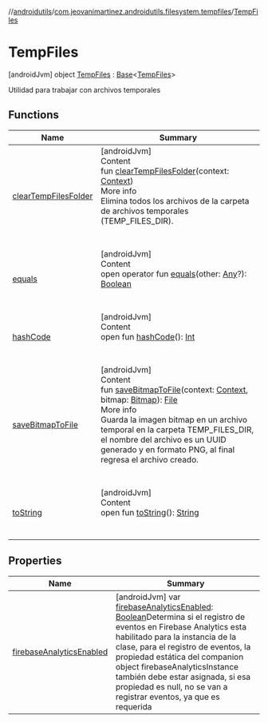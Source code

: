 //[androidutils](../../index.md)/[com.jeovanimartinez.androidutils.filesystem.tempfiles](../index.md)/[TempFiles](index.md)



# TempFiles  
 [androidJvm] object [TempFiles](index.md) : [Base](../../com.jeovanimartinez.androidutils/-base/index.md)<[TempFiles](index.md)> 

Utilidad para trabajar con archivos temporales

   


## Functions  
  
|  Name|  Summary| 
|---|---|
| <a name="com.jeovanimartinez.androidutils.filesystem.tempfiles/TempFiles/clearTempFilesFolder/#android.content.Context/PointingToDeclaration/"></a>[clearTempFilesFolder](clear-temp-files-folder.md)| <a name="com.jeovanimartinez.androidutils.filesystem.tempfiles/TempFiles/clearTempFilesFolder/#android.content.Context/PointingToDeclaration/"></a>[androidJvm]  <br>Content  <br>fun [clearTempFilesFolder](clear-temp-files-folder.md)(context: [Context](https://developer.android.com/reference/kotlin/android/content/Context.html))  <br>More info  <br>Elimina todos los archivos de la carpeta de archivos temporales (TEMP_FILES_DIR).  <br><br><br>
| <a name="kotlin/Any/equals/#kotlin.Any?/PointingToDeclaration/"></a>[equals](../../com.jeovanimartinez.androidutils.web/-system-web-browser/index.md#%5Bkotlin%2FAny%2Fequals%2F%23kotlin.Any%3F%2FPointingToDeclaration%2F%5D%2FFunctions%2F2007742291)| <a name="kotlin/Any/equals/#kotlin.Any?/PointingToDeclaration/"></a>[androidJvm]  <br>Content  <br>open operator fun [equals](../../com.jeovanimartinez.androidutils.web/-system-web-browser/index.md#%5Bkotlin%2FAny%2Fequals%2F%23kotlin.Any%3F%2FPointingToDeclaration%2F%5D%2FFunctions%2F2007742291)(other: [Any](https://kotlinlang.org/api/latest/jvm/stdlib/kotlin/-any/index.html)?): [Boolean](https://kotlinlang.org/api/latest/jvm/stdlib/kotlin/-boolean/index.html)  <br><br><br>
| <a name="kotlin/Any/hashCode/#/PointingToDeclaration/"></a>[hashCode](../../com.jeovanimartinez.androidutils.web/-system-web-browser/index.md#%5Bkotlin%2FAny%2FhashCode%2F%23%2FPointingToDeclaration%2F%5D%2FFunctions%2F2007742291)| <a name="kotlin/Any/hashCode/#/PointingToDeclaration/"></a>[androidJvm]  <br>Content  <br>open fun [hashCode](../../com.jeovanimartinez.androidutils.web/-system-web-browser/index.md#%5Bkotlin%2FAny%2FhashCode%2F%23%2FPointingToDeclaration%2F%5D%2FFunctions%2F2007742291)(): [Int](https://kotlinlang.org/api/latest/jvm/stdlib/kotlin/-int/index.html)  <br><br><br>
| <a name="com.jeovanimartinez.androidutils.filesystem.tempfiles/TempFiles/saveBitmapToFile/#android.content.Context#android.graphics.Bitmap/PointingToDeclaration/"></a>[saveBitmapToFile](save-bitmap-to-file.md)| <a name="com.jeovanimartinez.androidutils.filesystem.tempfiles/TempFiles/saveBitmapToFile/#android.content.Context#android.graphics.Bitmap/PointingToDeclaration/"></a>[androidJvm]  <br>Content  <br>fun [saveBitmapToFile](save-bitmap-to-file.md)(context: [Context](https://developer.android.com/reference/kotlin/android/content/Context.html), bitmap: [Bitmap](https://developer.android.com/reference/kotlin/android/graphics/Bitmap.html)): [File](https://docs.oracle.com/javase/8/docs/api/java/io/File.html)  <br>More info  <br>Guarda la imagen bitmap en un archivo temporal en la carpeta TEMP_FILES_DIR, el nombre del archivo es un UUID generado y en formato PNG, al final regresa el archivo creado.  <br><br><br>
| <a name="kotlin/Any/toString/#/PointingToDeclaration/"></a>[toString](../../com.jeovanimartinez.androidutils.web/-system-web-browser/index.md#%5Bkotlin%2FAny%2FtoString%2F%23%2FPointingToDeclaration%2F%5D%2FFunctions%2F2007742291)| <a name="kotlin/Any/toString/#/PointingToDeclaration/"></a>[androidJvm]  <br>Content  <br>open fun [toString](../../com.jeovanimartinez.androidutils.web/-system-web-browser/index.md#%5Bkotlin%2FAny%2FtoString%2F%23%2FPointingToDeclaration%2F%5D%2FFunctions%2F2007742291)(): [String](https://kotlinlang.org/api/latest/jvm/stdlib/kotlin/-string/index.html)  <br><br><br>


## Properties  
  
|  Name|  Summary| 
|---|---|
| <a name="com.jeovanimartinez.androidutils.filesystem.tempfiles/TempFiles/firebaseAnalyticsEnabled/#/PointingToDeclaration/"></a>[firebaseAnalyticsEnabled](index.md#%5Bcom.jeovanimartinez.androidutils.filesystem.tempfiles%2FTempFiles%2FfirebaseAnalyticsEnabled%2F%23%2FPointingToDeclaration%2F%5D%2FProperties%2F2007742291)| <a name="com.jeovanimartinez.androidutils.filesystem.tempfiles/TempFiles/firebaseAnalyticsEnabled/#/PointingToDeclaration/"></a> [androidJvm] var [firebaseAnalyticsEnabled](index.md#%5Bcom.jeovanimartinez.androidutils.filesystem.tempfiles%2FTempFiles%2FfirebaseAnalyticsEnabled%2F%23%2FPointingToDeclaration%2F%5D%2FProperties%2F2007742291): [Boolean](https://kotlinlang.org/api/latest/jvm/stdlib/kotlin/-boolean/index.html)Determina si el registro de eventos en Firebase Analytics esta habilitado para la instancia de la clase, para el registro de eventos, la propiedad estática del companion object firebaseAnalyticsInstance también debe estar asignada, si esa propiedad es null, no se van a registrar eventos, ya que es requerida   <br>

